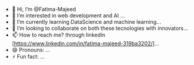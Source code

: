 - 👋 Hi, I’m @Fatima-Majeed
- 👀 I’m interested in web development and AI ...
- 🌱 I’m currently learning DataScience and machine learning...
- 💞️ I’m looking to collaborate on both these tecnologies with innovators...
- 📫 How to reach me? through linkedIn [https://www.linkedin.com/in/fatima-majeed-319ba3202/]...
- 😄 Pronouns: ...
- ⚡ Fun fact: ...

<!---
Fatima-Majeed/Fatima-Majeed is a ✨ special ✨ repository because its `README.md` (this file) appears on your GitHub profile.
You can click the Preview link to take a look at your changes.
--->
